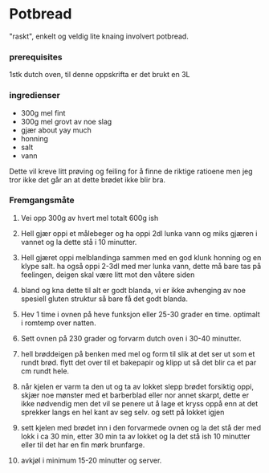 # Potbread

"raskt", enkelt og veldig lite knaing involvert potbread.

### prerequisites
1stk dutch oven, til denne oppskrifta er det brukt en 3L


### ingredienser
- 300g mel fint
- 300g mel grovt av noe slag
- gjær about yay much
- honning 
- salt
- vann

Dette vil kreve litt prøving og feiling for å finne de riktige ratioene men jeg tror ikke det går an at dette brødet ikke blir bra.

### Fremgangsmåte

1. Vei opp 300g av hvert mel totalt 600g ish
2. Hell gjær oppi et målebeger og ha oppi 2dl lunka vann 
og miks gjæren i vannet og la dette stå i 10 minutter.
3. Hell gjæret oppi melblandinga sammen med en god klunk honning og en klype salt. ha også oppi 2-3dl med mer lunka vann, dette må bare tas på feelingen, deigen skal være litt mot den våtere siden
4. bland og kna dette til alt er godt blanda, vi er ikke avhenging av noe spesiell gluten struktur så bare få det godt blanda.
5. Hev 1 time i ovnen på heve funksjon eller 25-30 grader en time. optimalt i romtemp over natten.
6. Sett ovnen på 230 grader og forvarm dutch oven i 30-40 minutter.
7. hell brøddeigen på benken med mel og form til slik at det ser ut som et rundt brød. flytt det over til et bakepapir og klipp ut så det blir ca et par cm rundt hele.
8. når kjelen er varm ta den ut og ta av lokket slepp brødet forsiktig oppi, skjær noe mønster med et barberblad eller nor annet skarpt, dette er ikke nødvendig men det vil se penere ut å lage et kryss oppå enn at det sprekker langs en hel kant av seg selv. og sett på lokket igjen
9. sett kjelen med brødet inn i den forvarmede ovnen og la det stå der med lokk i ca 30 min, etter 30 min ta av lokket og la det stå ish 10 minutter eller til det har en fin mørk brunfarge.

10. avkjøl i minimum 15-20 minutter og server. 